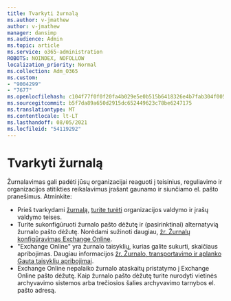 ```yaml
---
title: Tvarkyti žurnalą
ms.author: v-jmathew
author: v-jmathew
manager: dansimp
ms.audience: Admin
ms.topic: article
ms.service: o365-administration
ROBOTS: NOINDEX, NOFOLLOW
localization_priority: Normal
ms.collection: Adm_O365
ms.custom:
- "9004299"
- "7677"
ms.openlocfilehash: c104f77f0f0f20fa4b029e5e0b515b6418326e4b7fab304f005fb67a18e2202a
ms.sourcegitcommit: b5f7da89a650d2915dc652449623c78be6247175
ms.translationtype: MT
ms.contentlocale: lt-LT
ms.lasthandoff: 08/05/2021
ms.locfileid: "54119292"
---
```

# <a name="manage-journaling"></a>Tvarkyti žurnalą

Žurnalavimas gali padėti jūsų organizacijai reaguoti į teisinius, reguliavimo ir organizacijos atitikties reikalavimus įrašant gaunamo ir siunčiamo el. pašto pranešimus. Atminkite:

* Prieš tvarkydami [žurnalą,](https://go.microsoft.com/fwlink/?linkid=2115259) [turite turėti](https://go.microsoft.com/fwlink/?linkid=2115469) organizacijos valdymo ir įrašų valdymo teises.
* Turite sukonfigūruoti žurnalo pašto dėžutę ir (pasirinktinai) alternatyvią žurnalo pašto dėžutę. Norėdami sužinoti daugiau, [žr. Žurnalų konfigūravimas Exchange Online](https://go.microsoft.com/fwlink/?linkid=2115260).
* "Exchange Online" yra žurnalo taisyklių, kurias galite sukurti, skaičiaus apribojimas. Daugiau informacijos [žr. Žurnalo, transportavimo ir aplanko Gauta taisyklių apribojimai](https://go.microsoft.com/fwlink/?linkid=2115261).
* Exchange Online nepalaiko žurnalo ataskaitų pristatymo į Exchange Online pašto dėžutę. Kaip žurnalo pašto dėžutę turite nurodyti vietinės archyvavimo sistemos arba trečiosios šalies archyvavimo tarnybos el. pašto adresą.
